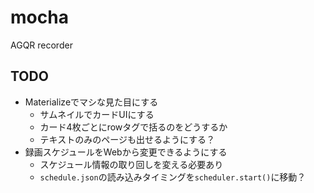 mocha
===

AGQR recorder 

TODO
---

* Materializeでマシな見た目にする
  * サムネイルでカードUIにする
  * カード4枚ごとにrowタグで括るのをどうするか
  * テキストのみのページも出せるようにする？
* 録画スケジュールをWebから変更できるようにする
  * スケジュール情報の取り回しを変える必要あり
  * `schedule.json`の読み込みタイミングを`scheduler.start()`に移動？
